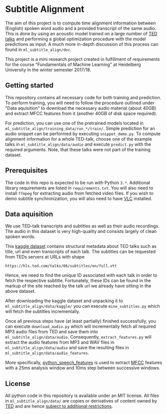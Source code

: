 # Subtitle Alignment

The aim of this project is to compute time alignment information between (English) spoken word audio and a provided transcript of the same audio. This is done by using an acoustic model trained on a large number of [TED talks](https://ted.com) and performing a global optimization procedure with the model predictions as input. A much more in-depth discussion of this process can found in `ml_subtitle_align/doc`.

This project is a mini research project created in fulfillment of requirements for the course "Fundamentals of Machine Learning" at Heidelberg University in the winter semester 2017/18.

## Getting started
This repository contains all necessary code for both training and prediction. To perform training, you will need to follow the procedure outlined under "Data aquisition" to download the necessary audio material (about 40GB) and extract MFCC features from it (another 40GB of disk space required). 

For prediction, you can use one of the pretrained models located in `ml_subtitle_align/training_data/run_*/train/`. Simple prediction for an audio snippet can be performed by executing `snippet_demo.py`. To compute alignment information for a whole TED-talk, choose one of the example talks in `ml_subtitle_align/data/audio` and execute `predict.py` with the required arguments. Note, that these talks were not part of the training dataset.

## Prerequisites
The code in this repo is expected to be run with Python `3.*`. Additional library requirements are listed in `requirements.txt`. You will also need to install `ffmpeg` for extracting audio from fetched video files.
If you wish to demo subtitle synchronization, you will also need to have [VLC](https://de.wikipedia.org/wiki/VLC_media_player) installed.

## Data aquisition
We use TED-talk transcripts and subtitles as well as their audio recordings. The audio in this dataset is very high-quality and consists largely of clean spoken words.

This [kaggle dataset](https://www.kaggle.com/rounakbanik/ted-talks) contains structural metadata about TED talks such as title, url and even transcripts of each talk. The subtitles can be requested from TEDs servers at URLs with shape

`https://hls.ted.com/talks/66/subtitles/en/full.vtt`

Hence, we need to find the unique ID associated with each talk in order to fetch the respective subtitle. Fortunately, these IDs can be found in the markup of the site reached by the talk url we already have sitting in the above dataset.

After downloading the kaggle dataset and unpacking it to `ml_subtitle_align/data/kaggle/` you can execute `mine_subtitles.py` which will fetch the subtitles incrementally.

Once all previous steps have (at least partially) finished successfully, you can execute `download_audio.py` which will incrementally fetch all required MP3 audio files from TED and save them into `ml_subtitle_align/data/audio`. Consequently, `extract_features.py` will extract the audio features from MP3 and WAV files in `ml_subtitle_align/data/audio` and save the resulting files in `ml_subtitle_align/data/audio_features`.

More specifically, [python_speech_features](https://github.com/jameslyons/python_speech_features) is used to extract [MFCC](https://de.wikipedia.org/wiki/Mel_Frequency_Cepstral_Coefficients) features with a 25ms analysis window and 10ms step between successive windows.

## License
All python code in this repository is available under an MIT license. All files in `ml_subtitle_align/data/` are copies or derivatives of content owned by [TED](https://www.ted.com) and are hence [subject to additional restrictions](https://www.ted.com/about/our-organization/our-policies-terms/ted-talks-usage-policy).
